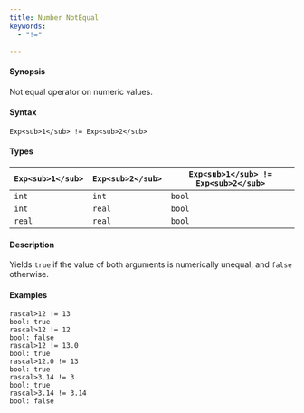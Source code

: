 ```yaml
---
title: Number NotEqual
keywords:
  - "!="

---
```


#### Synopsis

Not equal operator on numeric values.

#### Syntax

`Exp<sub>1</sub> != Exp<sub>2</sub>`

#### Types

| `Exp<sub>1</sub>`  |  `Exp<sub>2</sub>` | `Exp<sub>1</sub> != Exp<sub>2</sub>`   |
| --- | --- | --- |
| `int`      |  `int`     | `bool`                 |
| `int`      |  `real`    | `bool`                 |
| `real`     |  `real`    | `bool`                 |


#### Description

Yields `true` if the value of both arguments is numerically unequal, and `false` otherwise.

#### Examples


```rascal-shell
rascal>12 != 13
bool: true
rascal>12 != 12
bool: false
rascal>12 != 13.0
bool: true
rascal>12.0 != 13
bool: true
rascal>3.14 != 3
bool: true
rascal>3.14 != 3.14
bool: false
```



